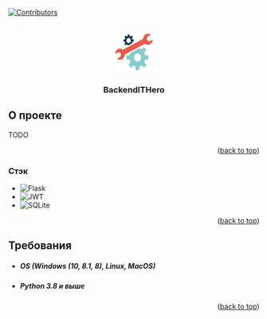<a name="readme-top"></a>


[![Contributors][contributors-shield]][contributors-url]


<br />
<div align="center">
  <a href="https://github.com/1Alekron1/BackendITHero">
    <img src="images/logo.png" alt="Logo" width="80" height="80">
  </a>

  <h3 align="center">BackendITHero</h3>
</div>


<!-- ABOUT THE PROJECT -->
## О проекте

TODO

<p align="right">(<a href="#readme-top">back to top</a>)</p>



### Стэк

* ![Flask](https://img.shields.io/badge/flask-%23000.svg?style=for-the-badge&logo=flask&logoColor=white)
* ![JWT](https://img.shields.io/badge/JWT-black?style=for-the-badge&logo=JSON%20web%20tokens)
* ![SQLite](https://img.shields.io/badge/sqlite-%2307405e.svg?style=for-the-badge&logo=sqlite&logoColor=white)
<p align="right">(<a href="#readme-top">back to top</a>)</p>


## Требования

* ##### OS (Windows (10, 8.1, 8), Linux, MacOS)
* ##### Python 3.8 и выше

<p align="right">(<a href="#readme-top">back to top</a>)</p>

[contributors-shield]: https://img.shields.io/github/contributors/DmitryGET/cl-search-graphic-objects.svg?style=for-the-badge
[contributors-url]: https://github.com/DmitryGET/cl-search-graphic-objects/graphs/contributors
